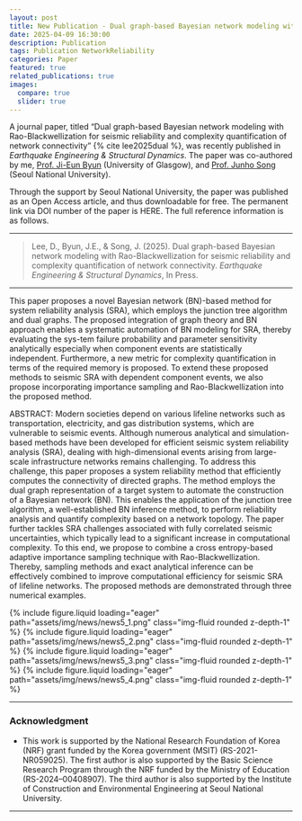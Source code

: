 ```yaml
---
layout: post
title: New Publication - Dual graph-based Bayesian network modeling with Rao-Blackwellization for seismic reliability and complexity quantification of network connectivity
date: 2025-04-09 16:30:00
description: Publication
tags: Publication NetworkReliability
categories: Paper
featured: true
related_publications: true
images:
  compare: true
  slider: true
---
```


A journal paper, titled “Dual graph-based Bayesian network modeling with Rao-Blackwellization for seismic reliability and complexity quantification of network connectivity” {% cite lee2025dual %}, was recently published in _Earthquake Engineering & Structural Dynamics_. The paper was co-authored by me, [Prof. Ji-Eun Byun](https://jieunbyun.github.io/) (University of Glasgow), and [Prof. Junho Song](https://systemreliability.wordpress.com) (Seoul National University).

Through the support by Seoul National University, the paper was published as an Open Access article, and thus downloadable for free. The permanent link via DOI number of the paper is HERE. The full reference information is as follows.

<hr>

> Lee, D., Byun, J.E., & Song, J. (2025). Dual graph-based Bayesian network modeling with Rao-Blackwellization for seismic reliability and complexity quantification of network connectivity. _Earthquake Engineering & Structural Dynamics_, In Press.

<hr>

This paper proposes a novel Bayesian network (BN)-based method for system reliability analysis (SRA), which employs the junction tree algorithm and dual graphs. The proposed integration of graph theory and BN approach enables a systematic automation of BN modeling for SRA, thereby evaluating the sys-tem failure probability and parameter sensitivity analytically especially when component events are statistically independent. Furthermore, a new metric for complexity quantification in terms of the required memory is proposed. To extend these proposed methods to seismic SRA with dependent component events, we also propose incorporating importance sampling and Rao-Blackwellization into the proposed method.

ABSTRACT: Modern societies depend on various lifeline networks such as transportation, electricity, and gas distribution systems, which are vulnerable to seismic events. Although numerous analytical and simulation-based methods have been developed for efficient seismic system reliability analysis (SRA), dealing with high-dimensional events arising from large-scale infrastructure networks remains challenging. To address this challenge, this paper proposes a system reliability method that efficiently computes the connectivity of directed graphs. The method employs the dual graph representation of a target system to automate the construction of a Bayesian network (BN). This enables the application of the junction tree algorithm, a well-established BN inference method, to perform reliability analysis and quantify complexity based on a network topology. The paper further tackles SRA challenges associated with fully correlated seismic uncertainties, which typically lead to a significant increase in computational complexity. To this end, we propose to combine a cross entropy-based adaptive importance sampling technique with Rao-Blackwellization. Thereby, sampling methods and exact analytical inference can be effectively combined to improve computational efficiency for seismic SRA of lifeline networks. The proposed methods are demonstrated through three numerical examples.

<swiper-container keyboard="true" navigation="true" pagination="true" pagination-clickable="true" pagination-dynamic-bullets="true" rewind="true">
  <swiper-slide>{% include figure.liquid loading="eager" path="assets/img/news/news5_1.png" class="img-fluid rounded z-depth-1" %}</swiper-slide>
  <swiper-slide>{% include figure.liquid loading="eager" path="assets/img/news/news5_2.png" class="img-fluid rounded z-depth-1" %}</swiper-slide>
  <swiper-slide>{% include figure.liquid loading="eager" path="assets/img/news/news5_3.png" class="img-fluid rounded z-depth-1" %}</swiper-slide>
  <swiper-slide>{% include figure.liquid loading="eager" path="assets/img/news/news5_4.png" class="img-fluid rounded z-depth-1" %}</swiper-slide>
</swiper-container>

<hr>

### Acknowledgment

- This work is supported by the National Research Foundation of Korea (NRF) grant funded by the Korea government (MSIT) (RS-2021-NR059025). The first author is also supported by the Basic Science Research Program through the NRF funded by the Ministry of Education (RS-2024–00408907). The third author is also supported by the Institute of Construction and Environmental Engineering at Seoul National University.

<hr>
